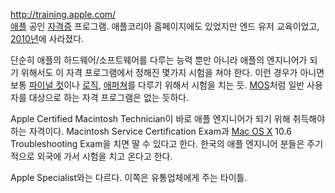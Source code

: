 <http://training.apple.com/>  
[애플](%EC%95%A0%ED%94%8C.md) 공인 [자격증](%EC%9E%90%EA%B2%A9%EC%A6%9D.md)
프로그램. 애플코리아 홈페이지에도 있었지만 엔드 유저 교육이었고, [2010년](2010%EB%85%84.md)에 사라졌다.

단순히 애플의 하드웨어/소프트웨어를 다루는 능력 뿐만 아니라 애플의 엔지니어가 되기 위해서도 이 자격 프로그램에서 정해진 몇가지 시험을 쳐야
한다. 이런 경우가 아니면 보통 [파이널 컷](%ED%8C%8C%EC%9D%B4%EB%84%90%20%EC%BB%B7.md)이나
[로직](%EB%A1%9C%EC%A7%81.md), [애퍼쳐](%EC%95%A0%ED%8D%BC%EC%B3%90.md)를 다루기
위해서 시험을 치는 듯. [MOS](MOS.md)처럼 일반 사용자를 대상으로 하는 자격 프로그램은 없는 듯하다.

Apple Certified Macintosh Technician이 바로 애플 엔지니어가 되기 위해 취득해야 하는 자격이다.
Macintosh Service Certification Exam과 [Mac OS X](Mac%20OS%20X.md) 10.6
Troubleshooting Exam을 치면 딸 수 있다고 한다. 한국의 애플 엔지니어 분들은 주기적으로 외국에 가서 시험을 치고 온다고
한다.

Apple Specialist와는 다르다. 이쪽은 유통업체에게 주는 타이틀.

